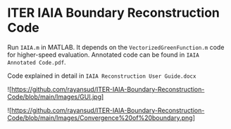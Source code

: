 # ITER IAIA Boundary Reconstruction Code

 Run `IAIA.m` in MATLAB. It depends on the `VectorizedGreenFunction.m` code for higher-speed evaluation. Annotated code can be found in `IAIA Annotated Code.pdf`.

 Code explained in detail in  `IAIA Reconstruction User Guide.docx`

 ![https://github.com/rayansud/ITER-IAIA-Boundary-Reconstruction-Code/blob/main/Images/GUI.jpg]

 ![https://github.com/rayansud/ITER-IAIA-Boundary-Reconstruction-Code/blob/main/Images/Convergence%20of%20boundary.png]
